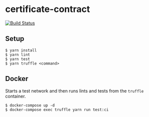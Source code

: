 # certificate-contract

[![Build Status](https://travis-ci.org/GovTechSG/certificate-contract.svg?branch=master)](https://travis-ci.org/GovTechSG/certificate-contract)

## Setup

```
$ yarn install
$ yarn lint
$ yarn test
$ yarn truffle <command>
```

## Docker

Starts a test network and then runs lints and tests from the `truffle` container.

```
$ docker-compose up -d
$ docker-compose exec truffle yarn run test:ci
```
